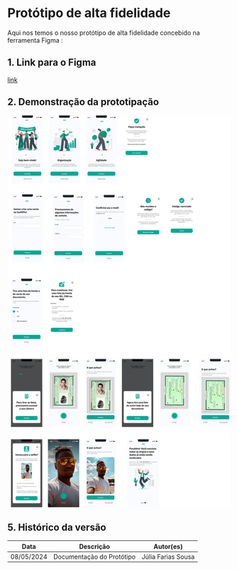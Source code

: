 # Protótipo de alta fidelidade

Aqui nos temos o nosso protótipo de alta fidelidade concebido na ferramenta Figma : 

## 1. Link para o Figma 
[link](https://www.figma.com/file/REkcJ97Q6McZkXooyDtgSq/SwiftPIX?type=design&node-id=0%3A1&mode=design&t=rzpLw2fua0RV4k3M-10)

## 2. Demonstração da prototipação 
![Protótipo](../docs/assets/Prototype/Register.png)


## 5. Histórico da versão

| **Data**   | **Descrição**                       | **Autor(es)**         |
| ---------- | ----------------------------------- | --------------------- |
| 08/05/2024 | Documentação do Protótipo | Júlia Farias Sousa |